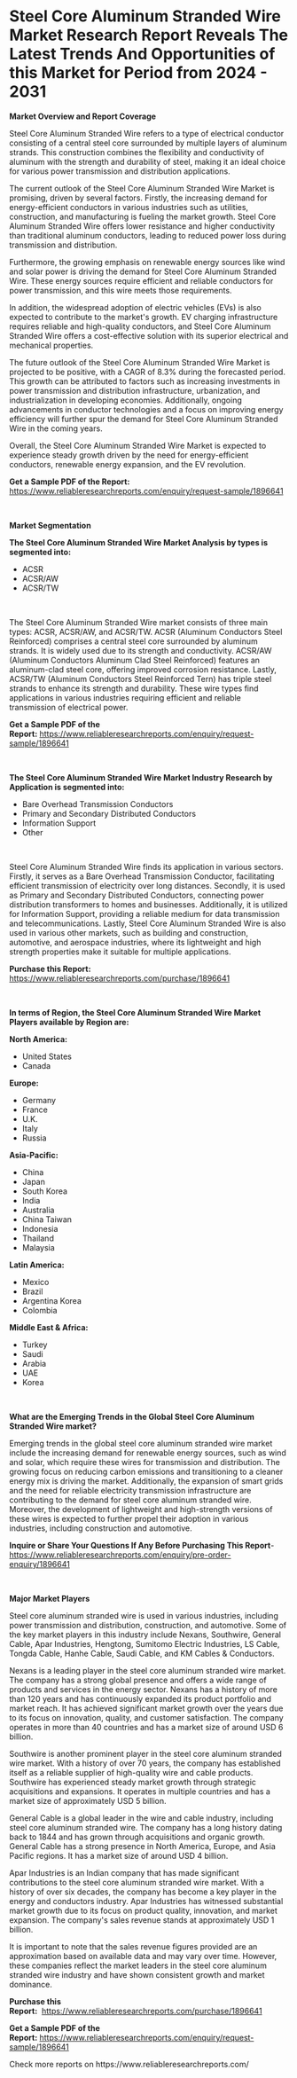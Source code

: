 <p><h1>Steel Core Aluminum Stranded Wire Market Research Report Reveals The Latest Trends And Opportunities of this Market for Period from 2024 - 2031</h1></p><p><strong>Market Overview and Report Coverage</strong></p>
<p><p>Steel Core Aluminum Stranded Wire refers to a type of electrical conductor consisting of a central steel core surrounded by multiple layers of aluminum strands. This construction combines the flexibility and conductivity of aluminum with the strength and durability of steel, making it an ideal choice for various power transmission and distribution applications.</p><p>The current outlook of the Steel Core Aluminum Stranded Wire Market is promising, driven by several factors. Firstly, the increasing demand for energy-efficient conductors in various industries such as utilities, construction, and manufacturing is fueling the market growth. Steel Core Aluminum Stranded Wire offers lower resistance and higher conductivity than traditional aluminum conductors, leading to reduced power loss during transmission and distribution.</p><p>Furthermore, the growing emphasis on renewable energy sources like wind and solar power is driving the demand for Steel Core Aluminum Stranded Wire. These energy sources require efficient and reliable conductors for power transmission, and this wire meets those requirements.</p><p>In addition, the widespread adoption of electric vehicles (EVs) is also expected to contribute to the market's growth. EV charging infrastructure requires reliable and high-quality conductors, and Steel Core Aluminum Stranded Wire offers a cost-effective solution with its superior electrical and mechanical properties.</p><p>The future outlook of the Steel Core Aluminum Stranded Wire Market is projected to be positive, with a CAGR of 8.3% during the forecasted period. This growth can be attributed to factors such as increasing investments in power transmission and distribution infrastructure, urbanization, and industrialization in developing economies. Additionally, ongoing advancements in conductor technologies and a focus on improving energy efficiency will further spur the demand for Steel Core Aluminum Stranded Wire in the coming years.</p><p>Overall, the Steel Core Aluminum Stranded Wire Market is expected to experience steady growth driven by the need for energy-efficient conductors, renewable energy expansion, and the EV revolution.</p></p>
<p><strong>Get a Sample PDF of the Report:</strong> <a href="https://www.reliableresearchreports.com/enquiry/request-sample/1896641">https://www.reliableresearchreports.com/enquiry/request-sample/1896641</a></p>
<p>&nbsp;</p>
<p><strong>Market Segmentation</strong></p>
<p><strong>The Steel Core Aluminum Stranded Wire Market Analysis by types is segmented into:</strong></p>
<p><ul><li>ACSR</li><li>ACSR/AW</li><li>ACSR/TW</li></ul></p>
<p>&nbsp;</p>
<p><p>The Steel Core Aluminum Stranded Wire market consists of three main types: ACSR, ACSR/AW, and ACSR/TW. ACSR (Aluminum Conductors Steel Reinforced) comprises a central steel core surrounded by aluminum strands. It is widely used due to its strength and conductivity. ACSR/AW (Aluminum Conductors Aluminum Clad Steel Reinforced) features an aluminum-clad steel core, offering improved corrosion resistance. Lastly, ACSR/TW (Aluminum Conductors Steel Reinforced Tern) has triple steel strands to enhance its strength and durability. These wire types find applications in various industries requiring efficient and reliable transmission of electrical power.</p></p>
<p><strong>Get a Sample PDF of the Report:</strong>&nbsp;<a href="https://www.reliableresearchreports.com/enquiry/request-sample/1896641">https://www.reliableresearchreports.com/enquiry/request-sample/1896641</a></p>
<p>&nbsp;</p>
<p><strong>The Steel Core Aluminum Stranded Wire Market Industry Research by Application is segmented into:</strong></p>
<p><ul><li>Bare Overhead Transmission Conductors</li><li>Primary and Secondary Distributed Conductors</li><li>Information Support</li><li>Other</li></ul></p>
<p>&nbsp;</p>
<p><p>Steel Core Aluminum Stranded Wire finds its application in various sectors. Firstly, it serves as a Bare Overhead Transmission Conductor, facilitating efficient transmission of electricity over long distances. Secondly, it is used as Primary and Secondary Distributed Conductors, connecting power distribution transformers to homes and businesses. Additionally, it is utilized for Information Support, providing a reliable medium for data transmission and telecommunications. Lastly, Steel Core Aluminum Stranded Wire is also used in various other markets, such as building and construction, automotive, and aerospace industries, where its lightweight and high strength properties make it suitable for multiple applications.</p></p>
<p><strong>Purchase this Report:</strong>&nbsp; <a href="https://www.reliableresearchreports.com/purchase/1896641">https://www.reliableresearchreports.com/purchase/1896641</a></p>
<p>&nbsp;</p>
<p><strong>In terms of Region, the Steel Core Aluminum Stranded Wire Market Players available by Region are:</strong></p>
<p>
    <p> <strong> North America: </strong>
        <ul>
            <li>United States</li>
            <li>Canada</li>
        </ul>
        </p> 
    <p> <strong> Europe: </strong>
        <ul>
            <li>Germany</li>
            <li>France</li>
            <li>U.K.</li>
            <li>Italy</li>
            <li>Russia</li>
        </ul>
        </p> 
    <p> <strong> Asia-Pacific: </strong>
        <ul>
            <li>China</li>
            <li>Japan</li>
            <li>South Korea</li>
            <li>India</li>
            <li>Australia</li>
            <li>China Taiwan</li>
            <li>Indonesia</li>
            <li>Thailand</li>
            <li>Malaysia</li>
        </ul>
        </p> 
    <p> <strong> Latin America: </strong>
        <ul>
            <li>Mexico</li>
            <li>Brazil</li>
            <li>Argentina Korea</li>
            <li>Colombia</li>
        </ul>
        </p> 
    <p> <strong> Middle East & Africa: </strong>
        <ul>
            <li>Turkey</li>
            <li>Saudi</li>
            <li>Arabia</li>
            <li>UAE</li>
            <li>Korea</li>
        </ul>
    </p>
    </p>
<p>&nbsp;</p>
<p><strong>What are the Emerging Trends in the Global Steel Core Aluminum Stranded Wire market?</strong></p>
<p><p>Emerging trends in the global steel core aluminum stranded wire market include the increasing demand for renewable energy sources, such as wind and solar, which require these wires for transmission and distribution. The growing focus on reducing carbon emissions and transitioning to a cleaner energy mix is driving the market. Additionally, the expansion of smart grids and the need for reliable electricity transmission infrastructure are contributing to the demand for steel core aluminum stranded wire. Moreover, the development of lightweight and high-strength versions of these wires is expected to further propel their adoption in various industries, including construction and automotive.</p></p>
<p><strong>Inquire or Share Your Questions If Any Before Purchasing This Report</strong>- <a href="https://www.reliableresearchreports.com/enquiry/pre-order-enquiry/1896641">https://www.reliableresearchreports.com/enquiry/pre-order-enquiry/1896641</a></p>
<p>&nbsp;</p>
<p><strong>Major Market Players</strong></p>
<p><p>Steel core aluminum stranded wire is used in various industries, including power transmission and distribution, construction, and automotive. Some of the key market players in this industry include Nexans, Southwire, General Cable, Apar Industries, Hengtong, Sumitomo Electric Industries, LS Cable, Tongda Cable, Hanhe Cable, Saudi Cable, and KM Cables & Conductors.</p><p>Nexans is a leading player in the steel core aluminum stranded wire market. The company has a strong global presence and offers a wide range of products and services in the energy sector. Nexans has a history of more than 120 years and has continuously expanded its product portfolio and market reach. It has achieved significant market growth over the years due to its focus on innovation, quality, and customer satisfaction. The company operates in more than 40 countries and has a market size of around USD 6 billion.</p><p>Southwire is another prominent player in the steel core aluminum stranded wire market. With a history of over 70 years, the company has established itself as a reliable supplier of high-quality wire and cable products. Southwire has experienced steady market growth through strategic acquisitions and expansions. It operates in multiple countries and has a market size of approximately USD 5 billion.</p><p>General Cable is a global leader in the wire and cable industry, including steel core aluminum stranded wire. The company has a long history dating back to 1844 and has grown through acquisitions and organic growth. General Cable has a strong presence in North America, Europe, and Asia Pacific regions. It has a market size of around USD 4 billion.</p><p>Apar Industries is an Indian company that has made significant contributions to the steel core aluminum stranded wire market. With a history of over six decades, the company has become a key player in the energy and conductors industry. Apar Industries has witnessed substantial market growth due to its focus on product quality, innovation, and market expansion. The company's sales revenue stands at approximately USD 1 billion.</p><p>It is important to note that the sales revenue figures provided are an approximation based on available data and may vary over time. However, these companies reflect the market leaders in the steel core aluminum stranded wire industry and have shown consistent growth and market dominance.</p></p>
<p><strong>Purchase this Report:</strong>&nbsp;&nbsp;<a href="https://www.reliableresearchreports.com/purchase/1896641">https://www.reliableresearchreports.com/purchase/1896641</a></p>
<p></p>
<p><strong>Get a Sample PDF of the Report:</strong>&nbsp;<a href="https://www.reliableresearchreports.com/enquiry/request-sample/1896641">https://www.reliableresearchreports.com/enquiry/request-sample/1896641</a></p>
<p>Check more reports on https://www.reliableresearchreports.com/</p>